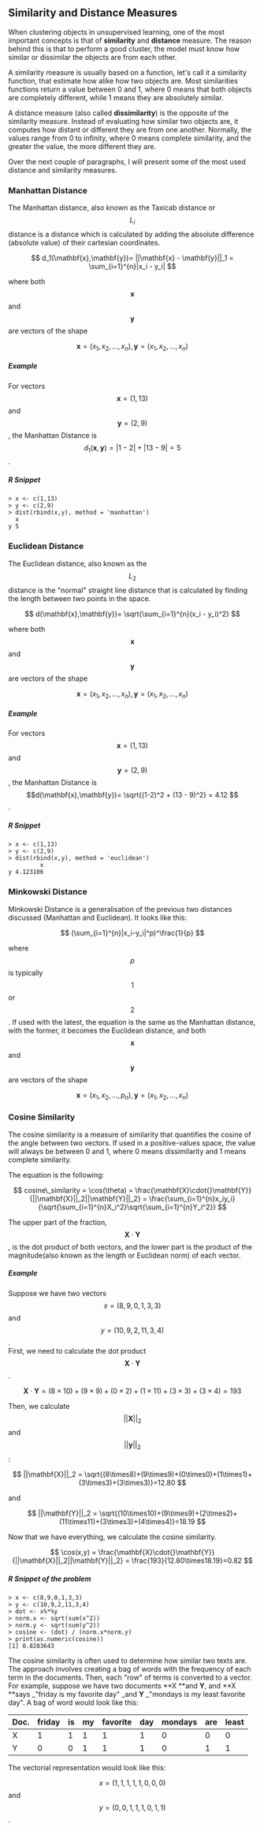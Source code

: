 ## Similarity and Distance Measures

When clustering objects in unsupervised learning, one of the most important concepts is that of **similarity** and **distance** measure. The reason behind this is that to perform a good cluster, the model must know how similar or dissimilar the objects are from each other.

A similarity measure is usually based on a function, let's call it a similarity function, that estimate how alike how two objects are. Most similarities functions return a value between 0 and 1, where 0 means that both objects are completely different, while 1 means they are absolutely similar.

A distance measure \(also called **dissimilarity**\) is the opposite of the similarity measure. Instead of evaluating how similar two objects are, it computes how distant or different they are from one another. Normally, the values range from 0 to infinity, where 0 means complete similarity, and the greater the value, the more different they are.

Over the next couple of paragraphs, I will present some of the most used distance and similarity measures.

### Manhattan Distance

The Manhattan distance, also known as the Taxicab distance or $$ L_i$$ distance is a distance which is calculated by adding the absolute difference \(absolute value\) of their cartesian coordinates.


$$
d_1(\mathbf{x},\mathbf{y})= ||\mathbf{x} - \mathbf{y}||_1 = \sum_{i=1}^{n}|x_i - y_i|
$$


where both $$\mathbf{x}$$ and $$\mathbf{y}$$ are vectors of the shape


$$
\mathbf{x} = (x_1, x_2, ..., x_n), \mathbf{y} = (x_1, x_2, ..., x_n)
$$


##### Example

For vectors $$\mathbf{x} = (1,13)$$ and $$\mathbf{y} = (2,9)$$, the Manhattan Distance is $$d_1(\mathbf{x},\mathbf{y})= |1-2| + |13 - 9| = 5 $$.

##### R Snippet

```
> x <- c(1,13)
> y <- c(2,9)
> dist(rbind(x,y), method = 'manhattan')
  x
y 5
```

### Euclidean Distance

The Euclidean distance, also known as the $$L_2$$ distance is the "normal" straight line distance that is calculated by finding the length between two points in the space.


$$
d(\mathbf{x},\mathbf{y})= \sqrt{\sum_{i=1}^{n}(x_i - y_i)^2}
$$


where both $$\mathbf{x}$$ and $$\mathbf{y}$$ are vectors of the shape


$$
\mathbf{x} = (x_1, x_2, ..., x_n), \mathbf{y} = (x_1, x_2, ..., x_n)
$$


##### Example

For vectors $$\mathbf{x} = (1,13)$$ and $$\mathbf{y} = (2,9)$$, the Manhattan Distance is $$d(\mathbf{x},\mathbf{y})= \sqrt{(1-2)^2 + (13 - 9)^2} = 4.12 $$.

##### R Snippet

```
> x <- c(1,13)
> y <- c(2,9)
> dist(rbind(x,y), method = 'euclidean')
         x
y 4.123106
```

### Minkowski Distance

Minkowski Distance is a generalisation of the previous two distances discussed \(Manhattan and Euclidean\). It looks like this:


$$
(\sum_{i=1}^{n}|x_i-y_i|^p)^\frac{1}{p}
$$


where $$p$$ is typically $$1$$ or $$2$$. If used with the latest, the equation is the same as the Manhattan distance, with the former, it becomes the Euclidean distance, and both $$\mathbf{x}$$ and $$\mathbf{y}$$ are vectors of the shape


$$
\mathbf{x} = (x_1, x_2, ..., p_n), \mathbf{y} = (x_1, x_2, ..., x_n)
$$


### Cosine Similarity

The cosine similarity is a measure of similarity that quantifies the cosine of the angle between two vectors. If used in a positive-values space, the value will always be between 0 and 1, where 0 means dissimilarity and 1 means complete similarity.

The equation is the following:


$$
cosine\_similarity = \cos(\theta) = \frac{\mathbf{X}\cdot{}\mathbf{Y}}{||\mathbf{X}||_2||\mathbf{Y}||_2} = \frac{\sum_{i=1}^{n}x_iy_i}{\sqrt{\sum_{i=1}^{n}X_i^2}\sqrt{\sum_{i=1}^{n}Y_i^2}}
$$


The upper part of the fraction, $${\mathbf{X}\cdot{}\mathbf{Y}}$$, is the dot product of both vectors, and the lower part is the product of the magnitude\(also known as the length or Euclidean norm\) of each vector.

##### Example

Suppose we have two vectors $$x=(8,9,0,1,3,3)$$ and $$y=(10,9,2,11,3,4)$$.  
First, we need to calculate the dot product $$\mathbf{X}\cdot{}\mathbf{Y}$$.


$$
\mathbf{X}\cdot{}\mathbf{Y} = (8\times10)+(9\times9)+(0\times2)+(1\times11)+(3\times3)+(3\times4) = 193
$$


Then, we calculate $$||\mathbf{X}||_2$$ and $$||\mathbf{y}||_2$$:


$$
||\mathbf{X}||_2 = \sqrt{(8\times8)+(9\times9)+(0\times0)+(1\times1)+(3\times3)+(3\times3)}=12.80
$$


and


$$
||\mathbf{Y}||_2 = \sqrt{(10\times10)+(9\times9)+(2\times2)+(11\times11)+(3\times3)+(4\times4)}=18.19
$$


Now that we have everything, we calculate the cosine similarity.


$$
\cos(x,y) = \frac{\mathbf{X}\cdot{}\mathbf{Y}}{||\mathbf{X}||_2||\mathbf{Y}||_2} = \frac{193}{12.80\times18.19}=0.82
$$


##### R Snippet of the problem

```
> x <- c(8,9,0,1,3,3)
> y <- c(10,9,2,11,3,4)
> dot <- x%*%y
> norm.x <- sqrt(sum(x^2))
> norm.y <- sqrt(sum(y^2))
> cosine <- (dot) / (norm.x*norm.y)
> print(as.numeric(cosine))
[1] 0.8283643
```

The cosine similarity is often used to determine how similar two texts are. The approach involves creating a bag of words with the frequency of each term in the documents. Then, each "row" of terms is converted to a vector. For example, suppose we have two documents **X **and **Y**, and **X **says _"friday is my favorite day" \_and **Y** _"mondays is my least favorite day".  A bag of word would look like this:

| Doc. | friday | is | my | favorite | day | mondays | are | least |
| :--- | :--- | :--- | :--- | :--- | :--- | :--- | :--- | :--- |
| X | 1 | 1 | 1 | 1 | 1 | 0 | 0 | 0 |
| Y | 0 | 0 | 1 | 1 | 1 | 0 | 1 | 1 |

The vectorial representation would look like this:

$$x = (1,1,1,1,1,0,0,0)$$ and $$y = (0,0,1,1,1,0,1,1)$$.

